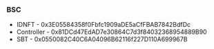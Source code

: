 ### BSC
- IDNFT - 0x3E05584358f0Fbfc1909aDE5aCfFBAB7842BdfDc
- Controller - 0x81DCd47EdAD7e30864C7d3f84032368954889B90
- SBT - 0x0550082C40C6A04096B62116f227D110A699967B